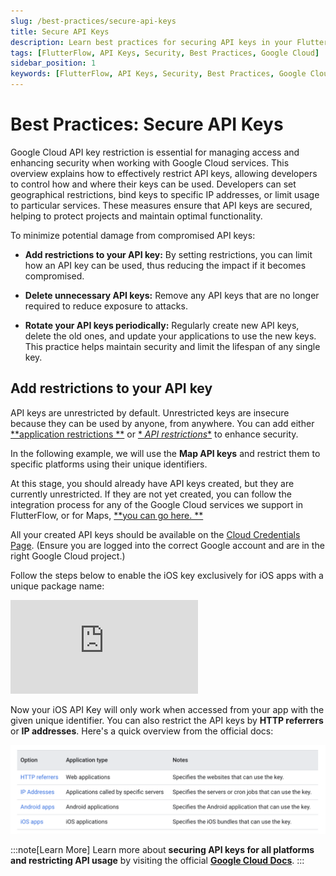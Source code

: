 ```yaml
---
slug: /best-practices/secure-api-keys
title: Secure API Keys
description: Learn best practices for securing API keys in your FlutterFlow app, including key restrictions, geographical restrictions, IP address binding, and service-specific limitations.
tags: [FlutterFlow, API Keys, Security, Best Practices, Google Cloud]
sidebar_position: 1
keywords: [FlutterFlow, API Keys, Security, Best Practices, Google Cloud]
---
```


# Best Practices: Secure API Keys

Google Cloud API key restriction is essential for managing access and enhancing security when
working with Google Cloud services. This overview explains how to effectively restrict API keys,
allowing developers to control how and where their keys can be used. Developers can set geographical
restrictions, bind keys to specific IP addresses, or limit usage to particular services. These
measures ensure that API keys are secured, helping to protect projects and maintain optimal
functionality.

To minimize potential damage from compromised API keys:

- **Add restrictions to your API key:** By setting restrictions, you can limit how an API key can be
  used, thus reducing the impact if it becomes compromised.

- **Delete unnecessary API keys:** Remove any API keys that are no longer required to reduce
  exposure to attacks.

- **Rotate your API keys periodically:** Regularly create new API keys, delete the old ones, and
  update your applications to use the new keys. This practice helps maintain security and limit the
  lifespan of any single key.

## Add restrictions to your API key

API keys are unrestricted by default. Unrestricted keys are insecure because they can be used by
anyone, from anywhere. You can add either [**application restrictions
**](https://cloud.google.com/docs/authentication/api-keys?#adding-application-restrictions) or [*
*API restrictions**](https://cloud.google.com/docs/authentication/api-keys?#api_key_restrictions) to
enhance
security.

In the following example, we will use the **Map API keys** and restrict them to specific platforms
using
their unique identifiers.

At this stage, you should already have API keys created, but they are currently unrestricted. If
they are not yet created, you can follow the integration process for any of the Google Cloud
services we support in FlutterFlow, or for Maps, [**you can go here.
**](../maps/google-maps/generate-maps-keys)

All your created API keys should be available on
the [Cloud Credentials Page](https://console.cloud.google.com/apis/credentials). (Ensure you are
logged into the correct Google account and are in the right Google Cloud project.)

Follow the steps below to enable the iOS key exclusively for iOS apps with a unique package name:

<div style={{
    position: 'relative',
    paddingBottom: 'calc(56.67989417989418% + 41px)', // Keeps the aspect ratio and additional padding
    height: 0,
    width: '100%'
}}>
    <iframe 
        src="https://demo.arcade.software/givOcppDSZHXzWJDloWj?embed&show_copy_link=true"
        title="Restrict API Keys"
        style={{
            position: 'absolute',
            top: 0,
            left: 0,
            width: '100%',
            height: '100%',
            colorScheme: 'light'
        }}
        frameborder="0"
        loading="lazy"
        webkitAllowFullScreen
        mozAllowFullScreen
        allowFullScreen
        allow="clipboard-write">
    </iframe>
</div>

Now your iOS API Key will only work when accessed from your app with the given unique identifier.
You can also restrict the API keys by **HTTP referrers** or **IP addresses**. Here's a quick
overview from the official docs:

![app-restriction.png](app-restriction.png)

:::note[Learn More]
Learn more about **securing API keys for all platforms and restricting API usage** by visiting
the official [**Google Cloud Docs**](https://cloud.google.com/docs/authentication/api-keys?#securing).
:::

